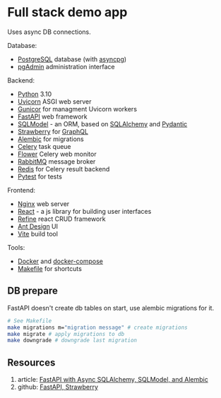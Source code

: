 # Full stack demo app

Uses async DB connections.

Database:
- [PostgreSQL](https://www.postgresql.org) database (with [asyncpg](https://magicstack.github.io/asyncpg/current/)) 
- [pgAdmin](https://www.pgadmin.org) administration interface

Backend:
- [Python](https://www.python.org/) 3.10
- [Uvicorn](https://www.uvicorn.org) ASGI web server
- [Gunicor](https://gunicorn.org) for managment Uvicorn workers
- [FastAPI](https://fastapi.tiangolo.com) web framework
- [SQLModel](https://sqlmodel.tiangolo.com) - an ORM, based on [SQLAlchemy](https://www.sqlalchemy.org) 
  and [Pydantic](https://pydantic-docs.helpmanual.io)
- [Strawberry](https://strawberry.rocks) for [GraphQL](https://graphql.org)
- [Alembic](https://alembic.sqlalchemy.org/en/latest/) for migrations
- [Celery](https://docs.celeryq.dev/en/stable/) task queue
- [Flower](https://flower.readthedocs.io/en/latest/) Celery web monitor
- [RabbitMQ](https://www.rabbitmq.com) message broker
- [Redis](https://redis.io) for Celery result backend
- [Pytest](https://docs.pytest.org) for tests

Frontend:
- [Nginx](https://nginx.org) web server
- [React](https://reactjs.org) - a js library for building user interfaces 
- [Refine](https://refine.dev) react CRUD framework
- [Ant Design](https://ant.design) UI
- [Vite](https://vitejs.dev) build tool

Tools: 
- [Docker](https://www.docker.com) and [docker-compose](https://docs.docker.com/compose/)
- [Makefile](https://www.gnu.org/software/make/manual/make.html) for shortcuts


## DB prepare
FastAPI doesn't create db tables on start, use alembic migrations for it.

```bash
# See Makefile
make migrations m="migration message" # create migrations
make migrate # apply migrations to db
make downgrade # downgrade last migration
```

## Resources
1. article: [FastAPI with Async SQLAlchemy, SQLModel, and Alembic](https://testdriven.io/blog/fastapi-sqlmodel/)
2. github: [FastAPI, Strawberry](https://github.com/rodrigoney/fastapi-strawberry-graphql)
